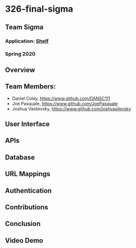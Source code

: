 # 326-final-sigma

## Team Sigma
### Application: [Shelf](https://limitless-garden-19995.herokuapp.com/)
### Spring 2020

## Overview

## Team Members:
- Daniel Coley, https://www.github.com/DANSC111
- Joe Pasquale, https://www.github.com/JoePasquale
- Joshua Vasilevsky, https://www.github.com/joshvasilevsky

## User Interface

## APIs

## Database

## URL Mappings

## Authentication

## Contributions

## Conclusion

## Video Demo